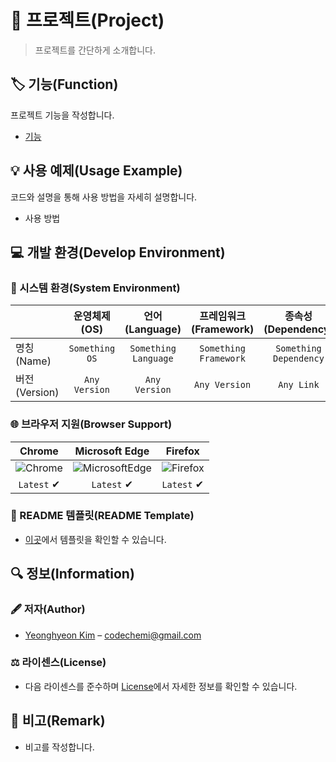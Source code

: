# 📕 프로젝트(Project)

> 프로젝트를 간단하게 소개합니다.

## 🏷️ 기능(Function)

프로젝트 기능을 작성합니다.

- [기능](./)

## 💡 사용 예제(Usage Example)

코드와 설명을 통해 사용 방법을 자세히 설명합니다.

- 사용 방법

## 💻 개발 환경(Develop Environment)

### 🧰 시스템 환경(System Environment)

||운영체제(OS)|언어(Language)|프레임워크(Framework)|종속성(Dependency)|
|-|:-:|:-:|:-:|:-:|
|명칭(Name)|`Something OS`|`Something Language`|`Something Framework`|`Something Dependency`|
|버전(Version)|`Any Version`|`Any Version`|`Any Version`|`Any Link`|

### 🌐 브라우저 지원(Browser Support)

|Chrome|Microsoft Edge|Firefox|
|:-:|:-:|:-:|
|![Chrome](https://img.shields.io/badge/Chrome-4285F4?style=flat-square&logo=GoogleChrome&logoColor=white)|![MicrosoftEdge](https://img.shields.io/badge/Edge-0078D7?style=flat-square&logo=MicrosoftEdge&logoColor=white)|![Firefox](https://img.shields.io/badge/Firefox-FF7139?style=flat-square&logo=FirefoxBrowser&logoColor=white)
|`Latest` ✔|`Latest` ✔|`Latest` ✔|

### 📝 README 템플릿(README Template)

- [이곳](README.BADGE.md)에서 템플릿을 확인할 수 있습니다.

## 🔍 정보(Information)

### 🖋️ 저자(Author)

- [Yeonghyeon Kim](https://github.com/yeong-hyeon-kim/) – codechemi@gmail.com

### ⚖️ 라이센스(License)

- 다음 라이센스를 준수하며 [License](./License)에서 자세한 정보를 확인할 수 있습니다.

## 📖 비고(Remark)

- 비고를 작성합니다.
